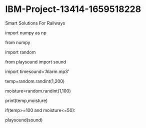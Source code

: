 # IBM-Project-13414-1659518228
Smart Solutions For Railways

import numpy as np

from numpy 

import random

from playsound import sound

import timesound='Alarm.mp3'

temp=random.randint(1,200)

moisture=random.randint(1,100)

print(temp,moisture)

if(temp>=100 and moisture<=50):

  playsound(sound) 
